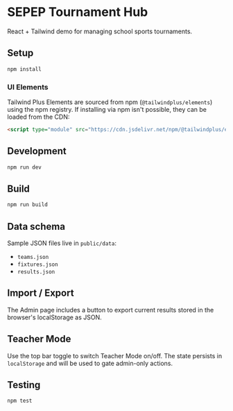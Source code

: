 # SEPEP Tournament Hub

React + Tailwind demo for managing school sports tournaments.

## Setup

```bash
npm install
```

### UI Elements

Tailwind Plus Elements are sourced from npm (`@tailwindplus/elements`) using the npm registry. If installing via npm isn't possible, they can be loaded from the CDN:

```html
<script type="module" src="https://cdn.jsdelivr.net/npm/@tailwindplus/elements@1"></script>
```

## Development

```bash
npm run dev
```

## Build

```bash
npm run build
```

## Data schema

Sample JSON files live in `public/data`:
- `teams.json`
- `fixtures.json`
- `results.json`

## Import / Export

The Admin page includes a button to export current results stored in the browser's localStorage as JSON.

## Teacher Mode

Use the top bar toggle to switch Teacher Mode on/off. The state persists in `localStorage` and will be used to gate admin-only actions.

## Testing

```bash
npm test
```

